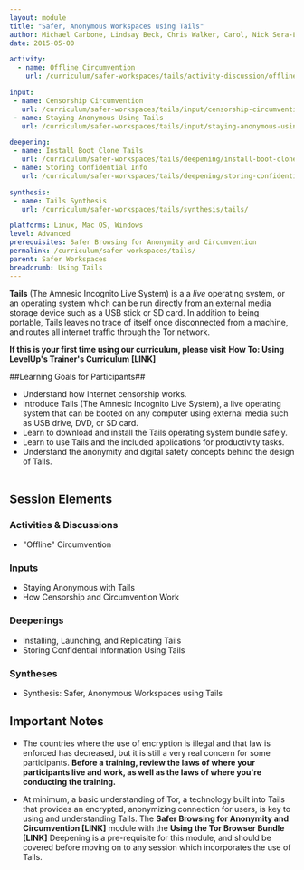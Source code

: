 ```yaml
---
layout: module
title: "Safer, Anonymous Workspaces using Tails"
author: Michael Carbone, Lindsay Beck, Chris Walker, Carol, Nick Sera-Leyva
date: 2015-05-00

activity:
  - name: Offline Circumvention
    url: /curriculum/safer-workspaces/tails/activity-discussion/offline-circumvention/

input:
 - name: Censorship Circumvention
   url: /curriculum/safer-workspaces/tails/input/censorship-circumvention/
 - name: Staying Anonymous Using Tails
   url: /curriculum/safer-workspaces/tails/input/staying-anonymous-using-tails/

deepening:
 - name: Install Boot Clone Tails
   url: /curriculum/safer-workspaces/tails/deepening/install-boot-clone/
 - name: Storing Confidential Info
   url: /curriculum/safer-workspaces/tails/deepening/storing-confidential-info/

synthesis:
 - name: Tails Synthesis
   url: /curriculum/safer-workspaces/tails/synthesis/tails/

platforms: Linux, Mac OS, Windows
level: Advanced
prerequisites: Safer Browsing for Anonymity and Circumvention
permalink: /curriculum/safer-workspaces/tails/
parent: Safer Workspaces
breadcrumb: Using Tails
---
```

**Tails** (The Amnesic Incognito Live System) is a a *live* operating system, or an operating system which can be run directly from an external media storage device such as a USB stick or SD card. In addition to being portable, Tails leaves no trace of itself once disconnected from a machine, and routes all internet traffic through the Tor network.

**If this is your first time using our curriculum, please visit** **How To: Using LevelUp's Trainer's Curriculum [LINK]**

##Learning Goals for Participants##
- Understand how Internet censorship works.
- Introduce Tails (The Amnesic Incognito Live System), a live operating system that can be booted on any computer using external media such as USB drive, DVD, or SD card.
- Learn to download and install the Tails operating system bundle safely.
- Learn to use Tails and the included applications for productivity tasks.
- Understand the anonymity and digital safety concepts behind the design of Tails.
<br><br>

## Session Elements ##

### Activities & Discussions ###


- "Offline" Circumvention

### Inputs ###


- Staying Anonymous with Tails
- How Censorship and Circumvention Work

### Deepenings ###


- Installing, Launching, and Replicating Tails
- Storing Confidential Information Using Tails

### Syntheses ###

- Synthesis: Safer, Anonymous Workspaces using Tails


## Important Notes ##



- The countries where the use of encryption is illegal and that law is enforced has decreased, but it is still a very real concern for some participants. **Before a training, review the laws of where your participants live and work, as well as the laws of where you're conducting the training.**



- At minimum, a basic understanding of Tor, a technology built into Tails that provides an encrypted, anonymizing connection for users, is key to using and understanding Tails. The **Safer Browsing for Anonymity and Circumvention [LINK]** module with the **Using the Tor Browser Bundle  [LINK]** Deepening is a pre-requisite for this module, and should be covered before moving on to any session which incorporates the use of Tails.
